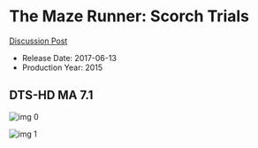 # The Maze Runner: Scorch Trials

[Discussion Post](https://www.avsforum.com/threads/bass-eq-for-filtered-movies.2995212/post-56775408)

* Release Date: 2017-06-13
* Production Year: 2015

## DTS-HD MA 7.1

![img 0](https://i.imgur.com/CDUzmFs.jpg)

![img 1](https://i.imgur.com/WPixVq7.png)

